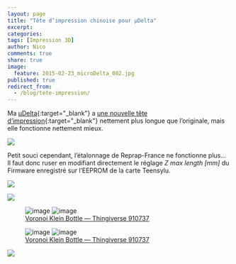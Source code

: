 ```yaml
---
layout: page
title: "Tête d’impression chinoise pour µDelta"
excerpt:
categories:
tags: [Impression 3D]
author: Nico
comments: true
share: true
image:
  feature: 2015-02-23_microDelta_002.jpg
published: true
redirect_from:
  - /blog/tete-impression/
---
```



Ma [µDelta](http://www.reprap-france.com){:target="_blank"} a [une nouvelle tête d’impression](http://www.aliexpress.com/snapshot/6628216843.html){:target="_blank"} nettement plus longue que l’originale, mais elle fonctionne nettement mieux.


![](/files/2015-05-24-tete-impression/images/2015-05-24_hotend_6628216843.jpg)


Petit souci cependant, l’étalonnage de Reprap-France ne fonctionne plus... Il faut donc ruser en modifiant directement le réglage *Z max length [mm]* du Firmware enregistré sur l’EEPROM de la carte Teensylu.

![](/files/2015-05-24-tete-impression/images/FirmwareEEPROMSettings_1.png)

![](/files/2015-05-24-tete-impression/images/FirmwareEEPROMSettings_2.png)



<figure class="half">
	<img src="/files/2015-05-24-tete-impression/images/910737-Voronoi_Klein_Bottle_001.jpg" alt="image">
	<img src="/files/2015-05-24-tete-impression/images/910737-Voronoi_Klein_Bottle_002.jpg" alt="image">
	<figcaption><a href="http://www.thingiverse.com/thing:910737">Voronoi Klein Bottle — Thingiverse 910737</a></figcaption>
</figure>

<figure class="half">
	<img src="/files/2015-05-24-tete-impression/images/910737-Voronoi_Klein_Bottle_003.jpg" alt="image">
	<img src="/files/2015-05-24-tete-impression/images/910737-Voronoi_Klein_Bottle_004.jpg" alt="image">
	<figcaption><a href="http://www.thingiverse.com/thing:910737">Voronoi Klein Bottle — Thingiverse 910737</a></figcaption>
</figure>

![](/files/2015-05-24-tete-impression/images/910737-Voronoi_Klein_Bottle_005.jpg)